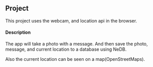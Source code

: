 ## Project

This project uses the webcam, and location api in the browser.

#### Description

The app will take a photo with a message. And then save the photo, message, and current location to a database using NeDB.

Also the current location can be seen on a map(OpenStreetMaps).

